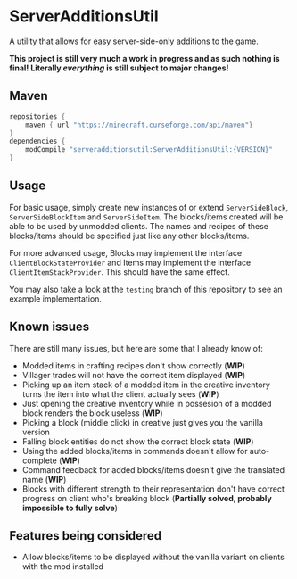 # ServerAdditionsUtil
A utility that allows for easy server-side-only additions to the game.

**This project is still very much a work in progress and as such nothing is final! Literally *everything* is still subject to major changes!**

## Maven
```gradle
repositories {
    maven { url "https://minecraft.curseforge.com/api/maven"}
}
dependencies {
    modCompile "serveradditionsutil:ServerAdditionsUtil:{VERSION}"
}
```

## Usage
For basic usage, simply create new instances of or extend `ServerSideBlock`, `ServerSideBlockItem` and `ServerSideItem`. The blocks/items created will be able to be used by unmodded clients. The names and recipes of these blocks/items should be specified just like any other blocks/items.

For more advanced usage, Blocks may implement the interface `ClientBlockStateProvider` and Items may implement the interface `ClientItemStackProvider`. This should have the same effect.

You may also take a look at the `testing` branch of this repository to see an example implementation.

## Known issues
There are still many issues, but here are some that I already know of:
* Modded items in crafting recipes don't show correctly (**WIP**)
* Villager trades will not have the correct item displayed (**WIP**)
* Picking up an item stack of a modded item in the creative inventory turns the item into what the client actually sees (**WIP**)
* Just opening the creative inventory while in possesion of a modded block renders the block useless (**WIP**)
* Picking a block (middle click) in creative just gives you the vanilla version
* Falling block entities do not show the correct block state (**WIP**)
* Using the added blocks/items in commands doesn't allow for auto-complete (**WIP**)
* Command feedback for added blocks/items doesn't give the translated name (**WIP**)
* Blocks with different strength to their representation don't have correct progress on client who's breaking block (**Partially solved, probably impossible to fully solve**)

## Features being considered
* Allow blocks/items to be displayed without the vanilla variant on clients with the mod installed